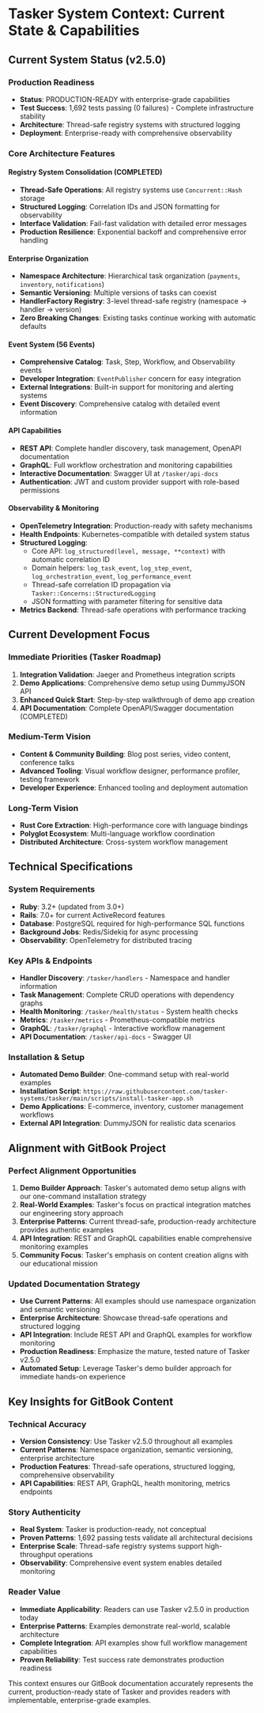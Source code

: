 # Tasker System Context: Current State & Capabilities

## Current System Status (v2.5.0)

### Production Readiness
- **Status**: PRODUCTION-READY with enterprise-grade capabilities
- **Test Success**: 1,692 tests passing (0 failures) - Complete infrastructure stability
- **Architecture**: Thread-safe registry systems with structured logging
- **Deployment**: Enterprise-ready with comprehensive observability

### Core Architecture Features

#### Registry System Consolidation (COMPLETED)
- **Thread-Safe Operations**: All registry systems use `Concurrent::Hash` storage
- **Structured Logging**: Correlation IDs and JSON formatting for observability
- **Interface Validation**: Fail-fast validation with detailed error messages
- **Production Resilience**: Exponential backoff and comprehensive error handling

#### Enterprise Organization
- **Namespace Architecture**: Hierarchical task organization (`payments`, `inventory`, `notifications`)
- **Semantic Versioning**: Multiple versions of tasks can coexist
- **HandlerFactory Registry**: 3-level thread-safe registry (namespace → handler → version)
- **Zero Breaking Changes**: Existing tasks continue working with automatic defaults

#### Event System (56 Events)
- **Comprehensive Catalog**: Task, Step, Workflow, and Observability events
- **Developer Integration**: `EventPublisher` concern for easy integration
- **External Integrations**: Built-in support for monitoring and alerting systems
- **Event Discovery**: Comprehensive catalog with detailed event information

#### API Capabilities
- **REST API**: Complete handler discovery, task management, OpenAPI documentation
- **GraphQL**: Full workflow orchestration and monitoring capabilities
- **Interactive Documentation**: Swagger UI at `/tasker/api-docs`
- **Authentication**: JWT and custom provider support with role-based permissions

#### Observability & Monitoring
- **OpenTelemetry Integration**: Production-ready with safety mechanisms
- **Health Endpoints**: Kubernetes-compatible with detailed system status
- **Structured Logging**:
  - Core API: `log_structured(level, message, **context)` with automatic correlation ID
  - Domain helpers: `log_task_event`, `log_step_event`, `log_orchestration_event`, `log_performance_event`
  - Thread-safe correlation ID propagation via `Tasker::Concerns::StructuredLogging`
  - JSON formatting with parameter filtering for sensitive data
- **Metrics Backend**: Thread-safe operations with performance tracking

## Current Development Focus

### Immediate Priorities (Tasker Roadmap)
1. **Integration Validation**: Jaeger and Prometheus integration scripts
2. **Demo Applications**: Comprehensive demo setup using DummyJSON API
3. **Enhanced Quick Start**: Step-by-step walkthrough of demo app creation
4. **API Documentation**: Complete OpenAPI/Swagger documentation (COMPLETED)

### Medium-Term Vision
- **Content & Community Building**: Blog post series, video content, conference talks
- **Advanced Tooling**: Visual workflow designer, performance profiler, testing framework
- **Developer Experience**: Enhanced tooling and deployment automation

### Long-Term Vision
- **Rust Core Extraction**: High-performance core with language bindings
- **Polyglot Ecosystem**: Multi-language workflow coordination
- **Distributed Architecture**: Cross-system workflow management

## Technical Specifications

### System Requirements
- **Ruby**: 3.2+ (updated from 3.0+)
- **Rails**: 7.0+ for current ActiveRecord features
- **Database**: PostgreSQL required for high-performance SQL functions
- **Background Jobs**: Redis/Sidekiq for async processing
- **Observability**: OpenTelemetry for distributed tracing

### Key APIs & Endpoints
- **Handler Discovery**: `/tasker/handlers` - Namespace and handler information
- **Task Management**: Complete CRUD operations with dependency graphs
- **Health Monitoring**: `/tasker/health/status` - System health checks
- **Metrics**: `/tasker/metrics` - Prometheus-compatible metrics
- **GraphQL**: `/tasker/graphql` - Interactive workflow management
- **API Documentation**: `/tasker/api-docs` - Swagger UI

### Installation & Setup
- **Automated Demo Builder**: One-command setup with real-world examples
- **Installation Script**: `https://raw.githubusercontent.com/tasker-systems/tasker/main/scripts/install-tasker-app.sh`
- **Demo Applications**: E-commerce, inventory, customer management workflows
- **External API Integration**: DummyJSON for realistic data scenarios

## Alignment with GitBook Project

### Perfect Alignment Opportunities
1. **Demo Builder Approach**: Tasker's automated demo setup aligns with our one-command installation strategy
2. **Real-World Examples**: Tasker's focus on practical integration matches our engineering story approach
3. **Enterprise Patterns**: Current thread-safe, production-ready architecture provides authentic examples
4. **API Integration**: REST and GraphQL capabilities enable comprehensive monitoring examples
5. **Community Focus**: Tasker's emphasis on content creation aligns with our educational mission

### Updated Documentation Strategy
- **Use Current Patterns**: All examples should use namespace organization and semantic versioning
- **Enterprise Architecture**: Showcase thread-safe operations and structured logging
- **API Integration**: Include REST API and GraphQL examples for workflow monitoring
- **Production Readiness**: Emphasize the mature, tested nature of Tasker v2.5.0
- **Automated Setup**: Leverage Tasker's demo builder approach for immediate hands-on experience

## Key Insights for GitBook Content

### Technical Accuracy
- **Version Consistency**: Use Tasker v2.5.0 throughout all examples
- **Current Patterns**: Namespace organization, semantic versioning, enterprise architecture
- **Production Features**: Thread-safe operations, structured logging, comprehensive observability
- **API Capabilities**: REST API, GraphQL, health monitoring, metrics endpoints

### Story Authenticity
- **Real System**: Tasker is production-ready, not conceptual
- **Proven Patterns**: 1,692 passing tests validate all architectural decisions
- **Enterprise Scale**: Thread-safe registry systems support high-throughput operations
- **Observability**: Comprehensive event system enables detailed monitoring

### Reader Value
- **Immediate Applicability**: Readers can use Tasker v2.5.0 in production today
- **Enterprise Patterns**: Examples demonstrate real-world, scalable architecture
- **Complete Integration**: API examples show full workflow management capabilities
- **Proven Reliability**: Test success rate demonstrates production readiness

This context ensures our GitBook documentation accurately represents the current, production-ready state of Tasker and provides readers with implementable, enterprise-grade examples.
